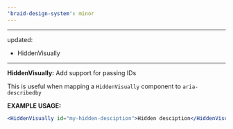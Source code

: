 ```yaml
---
'braid-design-system': minor
---
```


---
updated:
  - HiddenVisually 
---

**HiddenVisually:** Add support for passing IDs

This is useful when mapping a `HiddenVisually` component to `aria-describedby`

**EXAMPLE USAGE:**
```jsx
<HiddenVisually id="my-hidden-desciption">Hidden desciption</HiddenVisually>
```
